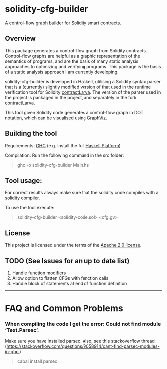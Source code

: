 # solidity-cfg-builder
A control-flow graph builder for Solidity smart contracts.

## Overview

This package generates a control-flow graph from Solidity contracts. Control-flow graphs are helpful as a graphic representation of the semantics of programs, and are the basis of many static analysis approaches to optimizing and verifying programs. This package is the basis of a static analysis approach I am currently developing. 

solidity-cfg-builder is developed in Haskell, utilising a Solidity syntax parser that is a (currently) slightly modified version of that used in the runtime verification tool for Solidity [contractLarva](https://github.com/gordonpace/contractLarva). The version of the parser used in the project is packaged in the project, and separately in the fork [contractLarva](https://github.com/shaunazzopardi/contractLarva). 

This tool given Solidity code generates a control-flow graph in DOT notation, which can be visualised using [GraphViz](https://www.graphviz.org/).

## Building the tool

Requirements: [GHC](https://www.haskell.org/ghc/) (e.g. install the full [Haskell Platform](https://www.haskell.org/platform/))

Compilation: Run the following command in the src folder:

> ghc -o solidity-cfg-builder Main.hs

## Tool usage:

For correct results always make sure that the solidity code compiles with a solidity compiler.

To use the tool execute:

> solidity-cfg-builder &lt;solidity-code.sol&gt; &lt;cfg.gv&gt;

## License
This project is licensed under the terms of the [Apache 2.0 license](LICENSE).

## TODO (See Issues for an up to date list)
1. Handle function modifiers
2. Allow option to flatten CFGs with function calls
3. Handle block of statements at end of function definition
----
# FAQ and Common Problems

### When compiling the code I get the error: Could not find module ‘Text.Parsec’.
Make sure you have installed parsec.  Also, see this stackoverflow thread (https://stackoverflow.com/questions/9058914/cant-find-parsec-modules-in-ghci)
>cabal install parsec


